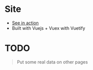 # Site
* [See in action](https://shierro.github.io/cv/#/employment) 
* Built with Vuejs + Vuex with Vuetify

# TODO
>Put some real data on other pages
